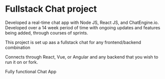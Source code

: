 # Fullstack Chat project

Developed a real-time chat app with Node JS, React JS, and ChatEngine.io. Developed over a 14 week period of time with ongoing updates and features being added, through courses of sprints.


This project is set up aas a fullstack chat for any frontend/backend combination

Connects through React, Vue, or Angular and any backend that you wish to run it on or fork.

Fully functional Chat App
